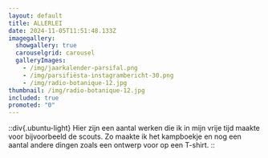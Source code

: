 ```yaml
---
layout: default
title: ALLERLEI
date: 2024-11-05T11:51:48.133Z
imagegallery:
  showgallery: true
  carouselgrid: carousel
  galleryImages:
    - /img/jaarkalender-parsifal.png
    - /img/parsifiësta-instagrambericht-30.png
    - /img/radio-botanique-12.jpg
thumbnail: /img/radio-botanique-12.jpg
included: true
promoted: "0"
---
```

::div{.ubuntu-light}
H﻿ier zijn een aantal werken die ik in mijn vrije tijd maakte voor bijvoorbeeld de scouts. Zo maakte ik het kampboekje en nog een aantal andere dingen zoals een ontwerp voor op een T-shirt.
::